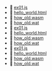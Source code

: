 * 📄 [ex01.js](ex01.js)
* 📄 [hello_world.html](hello_world.html)
* 📄 [how_old.wasm](how_old.wasm)
* 📄 [how_old.wat](how_old.wat)
* 📄 [ex01.js](ex01.js)
* 📄 [hello_world.html](hello_world.html)
* 📄 [how_old.wasm](how_old.wasm)
* 📄 [how_old.wat](how_old.wat)
* 📄 [ex01.js](ex01.js)
* 📄 [hello_world.html](hello_world.html)
* 📄 [how_old.wasm](how_old.wasm)
* 📄 [how_old.wat](how_old.wat)
